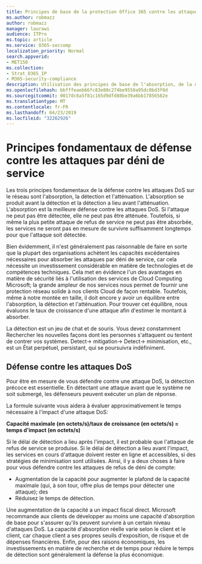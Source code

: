 ```yaml
---
title: Principes de base de la protection Office 365 contre les attaques par déni de service
ms.author: robmazz
author: robmazz
manager: laurawi
audience: ITPro
ms.topic: article
ms.service: O365-seccomp
localization_priority: Normal
search.appverid:
- MET150
ms.collection:
- Strat_O365_IP
- M365-security-compliance
description: Utilisation des principes de base de l'absorption, de la détection et de l'atténuation dans sa défense contre les attaques par déni de service (DoS).
ms.openlocfilehash: bbfffeaeb66fc83e80c274be9550a95dc8bd3f0d
ms.sourcegitcommit: 0017dc6a5f81c165d9dfd88be39a6bb17856582e
ms.translationtype: MT
ms.contentlocale: fr-FR
ms.lasthandoff: 04/23/2019
ms.locfileid: "32262926"
---
```

# <a name="core-principles-of-defense-against-denial-of-service-attacks"></a>Principes fondamentaux de défense contre les attaques par déni de service

Les trois principes fondamentaux de la défense contre les attaques DoS sur le réseau sont l'absorption, la détection et l'atténuation.
L'absorption se produit avant la détection et la détection a lieu avant l'atténuation. L'absorption est la meilleure défense contre les attaques DoS. Si l'attaque ne peut pas être détectée, elle ne peut pas être atténuée. Toutefois, si même la plus petite attaque de refus de service ne peut pas être absorbée, les services ne seront pas en mesure de survivre suffisamment longtemps pour que l'attaque soit détectée.

Bien évidemment, il n'est généralement pas raisonnable de faire en sorte que la plupart des organisations achètent les capacités excédentaires nécessaires pour absorber les attaques par déni de service, car cela nécessite un investissement considérable en matière de technologies et de compétences techniques. Cela met en évidence l'un des avantages en matière de sécurité liés à l'utilisation des services de Cloud Computing Microsoft; la grande ampleur de nos services nous permet de fournir une protection réseau solide à nos clients Cloud de façon rentable. Toutefois, même à notre montée en taille, il doit encore y avoir un équilibre entre l'absorption, la détection et l'atténuation. Pour trouver cet équilibre, nous évaluons le taux de croissance d'une attaque afin d'estimer le montant à absorber.

La détection est un jeu de chat et de souris. Vous devez constamment Rechercher les nouvelles façons dont les personnes s'attaquent ou tentent de contrer vos systèmes. Detect-> mitigation-> Detect-> minimisation, etc., est un État perpétuel, persistant, qui se poursuivra indéfiniment.

## <a name="defending-against-dos-attacks"></a>Défense contre les attaques DoS

Pour être en mesure de vous défendre contre une attaque DoS, la détection précoce est essentielle. En détectant une attaque avant que le système ne soit submergé, les défenseurs peuvent exécuter un plan de réponse.

La formule suivante vous aidera à évaluer approximativement le temps nécessaire à l'impact d'une attaque DoS:

   **Capacité maximale (en octets/s)/taux de croissance (en octets/s) = temps d'impact (en octets/s)**

Si le délai de détection a lieu après l'impact, il est probable que l'attaque de refus de service se produise. Si le délai de détection a lieu avant l'impact, les services en cours d'attaque doivent rester en ligne et accessibles, si des stratégies de minimisation sont utilisées. Ainsi, il y a deux choses à faire pour vous défendre contre les attaques de refus de déni de compte:
- Augmentation de la capacité pour augmenter le plafond de la capacité maximale (qui, à son tour, offre plus de temps pour détecter une attaque); des
- Réduisez le temps de détection.

Une augmentation de la capacité a un impact fiscal direct. Microsoft recommande aux clients de développer au moins une capacité d'absorption de base pour s'assurer qu'ils peuvent survivre à un certain niveau d'attaques DoS. La capacité d'absorption réelle varie selon le client et le client, car chaque client a ses propres seuils d'exposition, de risque et de dépenses financières. Enfin, pour des raisons économiques, les investissements en matière de recherche et de temps pour réduire le temps de détection sont généralement la défense la plus économique.
